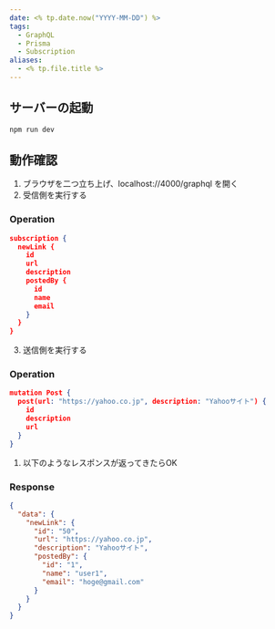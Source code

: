 ```yaml
---
date: <% tp.date.now("YYYY-MM-DD") %>
tags:
  - GraphQL
  - Prisma
  - Subscription
aliases:
  - <% tp.file.title %>
---
```

## サーバーの起動

```bash
npm run dev
```

## 動作確認

1. ブラウザを二つ立ち上げ、localhost://4000/graphql を開く 
2. 受信側を実行する 

### Operation

```json
subscription {
  newLink {
    id
    url
    description
    postedBy {
      id
      name
      email
    }
  }
}
```

3. 送信側を実行する

### Operation 

```json
mutation Post {
  post(url: "https://yahoo.co.jp", description: "Yahooサイト") {
    id
    description
    url
  }
}
```

1. 以下のようなレスポンスが返ってきたらOK

### Response

```json
{
  "data": {
    "newLink": {
      "id": "50",
      "url": "https://yahoo.co.jp",
      "description": "Yahooサイト",
      "postedBy": {
        "id": "1",
        "name": "user1",
        "email": "hoge@gmail.com"
      }
    }
  }
}
```
